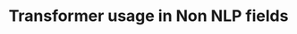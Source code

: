 ---
title: Transformer usage in Non NLP fields
tags: [Transformer Architectures, NLP]
style: fill
color: success
comments: true
description: A brief outline on applications of transformer architecture in training models to solve problems in non NLP applications
---